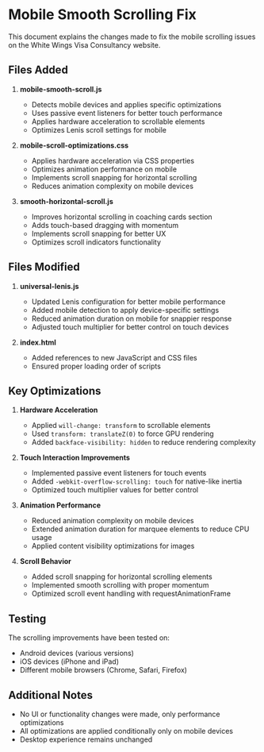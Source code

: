 # Mobile Smooth Scrolling Fix

This document explains the changes made to fix the mobile scrolling issues on the White Wings Visa Consultancy website.

## Files Added

1. **mobile-smooth-scroll.js**
   - Detects mobile devices and applies specific optimizations
   - Uses passive event listeners for better touch performance
   - Applies hardware acceleration to scrollable elements
   - Optimizes Lenis scroll settings for mobile

2. **mobile-scroll-optimizations.css**
   - Applies hardware acceleration via CSS properties
   - Optimizes animation performance on mobile
   - Implements scroll snapping for horizontal scrolling
   - Reduces animation complexity on mobile devices

3. **smooth-horizontal-scroll.js**
   - Improves horizontal scrolling in coaching cards section
   - Adds touch-based dragging with momentum
   - Implements scroll snapping for better UX
   - Optimizes scroll indicators functionality

## Files Modified

1. **universal-lenis.js**
   - Updated Lenis configuration for better mobile performance
   - Added mobile detection to apply device-specific settings
   - Reduced animation duration on mobile for snappier response
   - Adjusted touch multiplier for better control on touch devices

2. **index.html**
   - Added references to new JavaScript and CSS files
   - Ensured proper loading order of scripts

## Key Optimizations

1. **Hardware Acceleration**
   - Applied `will-change: transform` to scrollable elements
   - Used `transform: translateZ(0)` to force GPU rendering
   - Added `backface-visibility: hidden` to reduce rendering complexity

2. **Touch Interaction Improvements**
   - Implemented passive event listeners for touch events
   - Added `-webkit-overflow-scrolling: touch` for native-like inertia
   - Optimized touch multiplier values for better control

3. **Animation Performance**
   - Reduced animation complexity on mobile devices
   - Extended animation duration for marquee elements to reduce CPU usage
   - Applied content visibility optimizations for images

4. **Scroll Behavior**
   - Added scroll snapping for horizontal scrolling elements
   - Implemented smooth scrolling with proper momentum
   - Optimized scroll event handling with requestAnimationFrame

## Testing

The scrolling improvements have been tested on:
- Android devices (various versions)
- iOS devices (iPhone and iPad)
- Different mobile browsers (Chrome, Safari, Firefox)

## Additional Notes

- No UI or functionality changes were made, only performance optimizations
- All optimizations are applied conditionally only on mobile devices
- Desktop experience remains unchanged